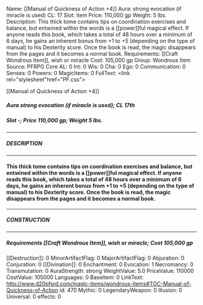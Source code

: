 Name: [[Manual of Quickness of Action +4]]
Aura: strong evocation (if miracle is used)
CL: 17
Slot: item
Price: 110,000 gp
Weight: 5 lbs.
Description: This thick tome contains tips on coordination exercises and balance, but entwined within the words is a [[power]]ful magical effect. If anyone reads this book, which takes a total of 48 hours over a minimum of 6 days, he gains an inherent bonus from +1 to +5 (depending on the type of manual) to his Dexterity score. Once the book is read, the magic disappears from the pages and it becomes a normal book.
Requirements: [[Craft Wondrous Item]], wish or miracle
Cost: 105,000 gp
Group: Wondrous Item
Source: PFRPG Core
AL: 0
Int: 0
Wis: 0
Cha: 0
Ego: 0
Communication: 0
Senses: 0
Powers: 0
MagicItems: 0
FullText: <link rel="stylesheet"href="PF.css"><div class="heading"><p class="alignleft">[[Manual of Quickness of Action +4]]</p><div style="clear: both;"></div></div><div><h5><b>Aura </b>strong evocation (if miracle is used); <b>CL </b>17th</h5><h5><b>Slot </b>-; <b>Price </b>110,000 gp; <b>Weight </b>5 lbs.</h5></div><hr/><div><h5><b>DESCRIPTION</b></h5></div><hr/><div><h4><p>This thick tome contains tips on coordination exercises and balance, but entwined within the words is a [[power]]ful magical effect. If anyone reads this book, which takes a total of 48 hours over a minimum of 6 days, he gains an inherent bonus from +1 to +5 (depending on the type of manual) to his Dexterity score. Once the book is read, the magic disappears from the pages and it becomes a normal book.</p></h4></div><hr/><div><h5><b>CONSTRUCTION</b></h5></div><hr/><div><h5><b>Requirements </b>[[Craft Wondrous Item]], <i>wish or miracle</i>; <b>Cost </b>105,000 gp</h5></div>
[[Destruction]]: 0
MinorArtifactFlag: 0
MajorArtifactFlag: 0
Abjuration: 0
Conjuration: 0
[[Divination]]: 0
Enchantment: 0
Evocation: 1
Necromancy: 0
Transmutation: 0
AuraStrength: strong
WeightValue: 5.0
PriceValue: 110000
CostValue: 105000
Languages: 0
BaseItem: 0
LinkText: http://www.d20pfsrd.com/magic-items/wondrous-items#TOC-Manual-of-Quickness-of-Action
id: 470
Mythic: 0
LegendaryWeapon: 0
Illusion: 0
Universal: 0
effects: 0
